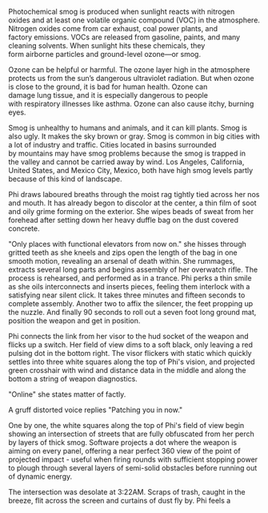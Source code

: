 Photochemical smog is produced when sunlight reacts with nitrogen oxides and at least one volatile organic compound (VOC) in the atmosphere. Nitrogen oxides come from car exhaust, coal power plants, and factory emissions. VOCs are released from gasoline, paints, and many cleaning solvents. When sunlight hits these chemicals, they form airborne particles and ground-level ozone—or smog.  
  
Ozone can be helpful or harmful. The ozone layer high in the atmosphere protects us from the sun’s dangerous ultraviolet radiation. But when ozone is close to the ground, it is bad for human health. Ozone can damage lung tissue, and it is especially dangerous to people with respiratory illnesses like asthma. Ozone can also cause itchy, burning eyes.

Smog is unhealthy to humans and animals, and it can kill plants. Smog is also ugly. It makes the sky brown or gray. Smog is common in big cities with a lot of industry and traffic. Cities located in basins surrounded by mountains may have smog problems because the smog is trapped in the valley and cannot be carried away by wind. Los Angeles, California, United States, and Mexico City, Mexico, both have high smog levels partly because of this kind of landscape.

Phi draws laboured breaths through the moist rag tightly tied across her nos and mouth. It has already begon to discolor at the center, a thin film of soot and oily grime forming on the exterior. She wipes beads of sweat from her forehead after setting down her heavy duffle bag on the dust covered concrete. 

"Only places with functional elevators from now on." she hisses through gritted teeth as she kneels and zips open the length of the bag in one smooth motion, revealing an arsenal of death within. She rummages, extracts several long parts and begins assembly of her overwatch rifle. The process is rehearsed, and performed as in a trance. Phi perks a thin smile as she oils interconnects and inserts pieces, feeling them interlock with a satisfying near silent click. It takes three minutes and fifteen seconds to complete assembly. Another two to affix the silencer, the feet propping up the nuzzle. And finally 90 seconds to roll out a seven foot long ground mat, position the weapon and get in position. 

Phi connects the link from her visor to the hud socket of the weapon and flicks up a switch. Her field of view dims to a soft black, only leaving a red pulsing dot in the bottom right. The visor flickers with static which quickly settles into three white squares along the top of Phi's vision,  and projected green crosshair with wind and distance data in the middle and along the bottom a string of weapon diagnostics. 

"Online" she states matter of factly. 

A gruff distorted voice replies "Patching you in now."

One by one, the white squares along the top of Phi's field of view begin showing an intersection of streets that are fully obfuscated from her perch by layers of thick smog. Software projects a dot where the weapon is aiming on every panel, offering a near perfect 360 view of the point of projected impact - useful when firing rounds with sufficient stopping power to plough through several layers of semi-solid obstacles before running out of dynamic energy. 

The intersection was desolate at 3:22AM. Scraps of trash, caught in the breeze, flit across the screen and curtains of dust fly by. Phi feels a 